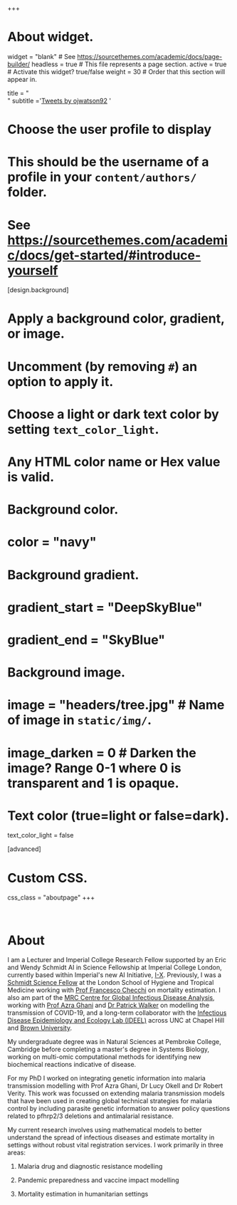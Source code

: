 +++
# About widget.
widget = "blank"  # See https://sourcethemes.com/academic/docs/page-builder/
headless = true  # This file represents a page section.
active = true  # Activate this widget? true/false
weight = 30  # Order that this section will appear in.

title = "<br>"
subtitle ='<a class="twitter-timeline" data-height="600" href="https://twitter.com/ojwatson92?ref_src=twsrc%5Etfw">Tweets by ojwatson92</a> <script async src="https://platform.twitter.com/widgets.js" charset="utf-8"></script>'

# Choose the user profile to display
# This should be the username of a profile in your `content/authors/` folder.
# See https://sourcethemes.com/academic/docs/get-started/#introduce-yourself

[design.background]
  # Apply a background color, gradient, or image.
  #   Uncomment (by removing `#`) an option to apply it.
  #   Choose a light or dark text color by setting `text_color_light`.
  #   Any HTML color name or Hex value is valid.

  # Background color.
  # color = "navy"
  
  # Background gradient.
  # gradient_start = "DeepSkyBlue"
  # gradient_end = "SkyBlue"
  
  # Background image.
  #  image = "headers/tree.jpg"  # Name of image in `static/img/`.
  #  image_darken = 0  # Darken the image? Range 0-1 where 0 is transparent and 1 is opaque.

  # Text color (true=light or false=dark).
  text_color_light = false

[advanced]
 # Custom CSS. 
css_class = "aboutpage"
+++

<br>

# About

I am a Lecturer and Imperial College Research Fellow supported by an Eric and Wendy Schmidt AI in Science Fellowship at Imperial College London, currently based within Imperial's new AI Initiative, [I-X](https://ix.imperial.ac.uk/). Previously, I was a [Schmidt Science Fellow](https://schmidtsciencefellows.org/) at the London School of Hygiene and Tropical Medicine working with [Prof Francesco Checchi](https://www.lshtm.ac.uk/aboutus/people/checchi.francesco) on mortality estimation. I also am part of the [MRC Centre for Global Infectious Disease Analysis](https://www.imperial.ac.uk/mrc-global-infectious-disease-analysis/), working with [Prof Azra Ghani](https://www.imperial.ac.uk/people/a.ghani) and [Dr Patrick Walker](https://www.imperial.ac.uk/people/patrick.walker06) on modelling the transmission of COVID-19, and a long-term collaborator with the [Infectious Disease Epidemiology and Ecology Lab (IDEEL)](https://www.med.unc.edu/medicine/infdis/ideel) across UNC at Chapel Hill and [Brown University](http://www.baileylab.org/).  

My undergraduate degree was in Natural Sciences at Pembroke College, Cambridge before completing a master's degree in Systems Biology, working on multi-omic computational methods for identifying new biochemical reactions indicative of disease.

For my PhD I worked on integrating genetic information into malaria transmission modelling with Prof Azra Ghani, Dr Lucy Okell and Dr Robert Verity. This work was focussed on extending malaria transmission models that have been used in creating global technical strategies for malaria control by including parasite genetic information to answer policy questions related to pfhrp2/3 deletions and antimalarial resistance. 

My current research involves using mathematical models to better understand the spread of infectious diseases and estimate mortality in settings without robust vital registration services. I work primarily in three areas:

1. Malaria drug and diagnostic resistance modelling

2. Pandemic preparedness and vaccine impact modelling

3. Mortality estimation in humanitarian settings

